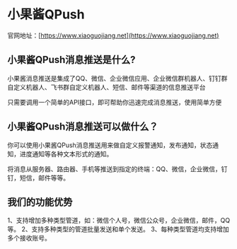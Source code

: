 # 小果酱QPush
官网地址：[https://www.xiaoguojiang.net](https://www.xiaoguojiang.net)
## 小果酱QPush消息推送是什么?
小果酱消息推送是集成了QQ、微信、企业微信应用、企业微信群机器人、钉钉群自定义机器人、飞书群自定义机器人、短信、邮件等渠道的信息推送平台

只需要调用一个简单的API接口，即可帮助你迅速完成消息推送，使用简单方便

## 小果酱QPush消息推送可以做什么？
你可以使用小果酱QPush消息推送用来做自定义报警通知，发布通知，状态通知，进度通知等各种文本形式的通知。

将消息从服务器、路由器、手机等推送到指定的终端：QQ、微信，企业微信，钉钉，短信，邮件等等。

## 我们的功能优势
1、支持增加多种类型管道，如：微信个人号，微信公众号，企业微信，邮件，QQ等。
2、支持多种类型的管道批量发送和单个发送。
3、每种类型管道均支持增加多个接收账号。


